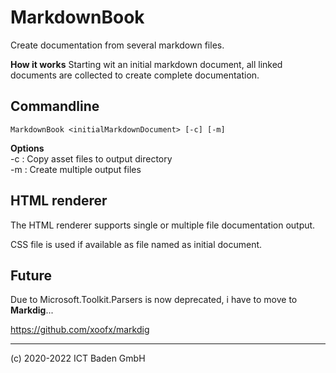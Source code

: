 # MarkdownBook
Create documentation from several markdown files.

**How it works**
Starting wit an initial markdown document, 
all linked documents are collected to create complete documentation. 

## Commandline

    MarkdownBook <initialMarkdownDocument> [-c] [-m]

**Options**   
-c : Copy asset files to output directory   
-m : Create multiple output files

## HTML renderer
The HTML renderer supports single or multiple file documentation output.

CSS file is used if available as file named as initial document.

## Future
Due to Microsoft.Toolkit.Parsers is now deprecated,
i have to move to **Markdig**...

https://github.com/xoofx/markdig

---
(c) 2020-2022 ICT Baden GmbH
